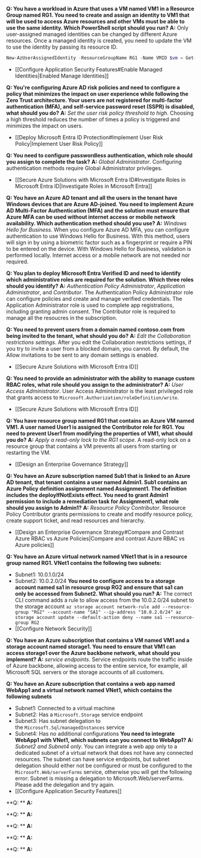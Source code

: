 **Q: You have a workload in Azure that uses a VM named VM1 in a Resource Group named RG1. You need to create and assign an identity to VM1 that will be used to access Azure resources and other VMs must be able to use the same identity. Which PowerShell script should you run?**
**A:** Only user-assigned managed identities can be changed by different Azure resources. Once a managed identity is created, you need to update the VM to use the identity by passing its resource ID.
```PowerShell
New-AzUserAssignedIdentity -ResourceGroupName RG1 -Name VMID $vm = Get-AzVM -ResourceGroupName RG1 -Name VM1 Update-AzVM -ResourceGroupName RG1 -VM $vm -IdentityType UserAssigned -IdentityID "/subscriptions/<SUBSCRIPTION ID>/resourcegroups/RG1/providers/Microsoft.ManagedIdentity/userAssignedIdentities/VMID"
```
- [[Configure Application Security Features#Enable Managed Identities|Enabled Manage Identities]]

**Q: You're configuring Azure AD risk policies and need to configure a policy that minimizes the impact on user experience while following the Zero Trust architecture. Your users are not registered for multi-factor authentication (MFA), and self-service password reset (SSPR) is disabled, what should you do?**
**A:** *Set the user risk policy threshold to high*. Choosing a high threshold reduces the number of times a policy is triggered and minimizes the impact on users. 
- [[Deploy Microsoft Entra ID Protection#Implement User Risk Policy|Implement User Risk Policy]]

**Q: You need to configure passwordless authentication, which role should you assign to complete the task?**
**A:** *Global Administrator*. Configuring authentication methods require Global Administrator privileges.
- [[Secure Azure Solutions with Microsoft Entra ID#Investigate Roles in Microsoft Entra ID|Investigate Roles in Microsoft Entra]]

**Q: You have an Azure AD tenant and all the users in the tenant have Windows devices that are Azure AD-joined. You need to implement Azure AD Multi-Factor Authentication (MFA) and the solution must ensure that Azure MFA can be used without internet access or mobile network availability. Which authentication method should you use?**
**A:** *Windows Hello for Business*. When you configure Azure AD MFA, you can configure authentication to use Windows Hello for Business. With this method, users will sign in by using a biometric factor such as a fingerprint or require a PIN to be entered on the device. With Windows Hello for Business, validation is performed locally. Internet access or a mobile network are not needed nor required.

**Q: You plan to deploy Microsoft Entra Verified ID and need to identify which administrative roles are required for the solution. Which three roles should you identify?**
**A:** *Authentication Policy Administrator*, *Application Administrator*, and *Contributor*. The Authentication Policy Administrator role can configure policies and create and manage verified credentials. The Application Administrator role is used to complete app registrations, including granting admin consent. The Contributor role is required to manage all the resoucres in the subscription.

**Q: You need to prevent users from a domain named contoso.com from being invited to the tenant, what should you do?**
**A:** *Edit the Collaboration restrictions settings*. After you edit the Collaboration restrictions settings, if you try to invite a user from a blocked domain, you cannot. By default, the Allow invitations to be sent to any domain settings is enabled.
- [[Secure Azure Solutions with Microsoft Entra ID]]

**Q: You need to provide an administrator with the ability to manage custom RBAC roles, what role should you assign to the administrator?**
**A:** *User Access Administrator*. User Access Administrator is the least privileged role that grants access to `Microsoft.Authorization/roleDefinition/write`.
- [[Secure Azure Solutions with Microsoft Entra ID]]

**Q: You have resource group named RG1 that contains an Azure VM named VM1. A user named User1 is assigned the Contributor role for RG1. You need to prevent User1 from modifying the properties of VM1, what should you do?**
**A:** *Apply a read-only lock to the RG1 scope*. A read-only lock on a resource group that contains a VM prevents all users from starting or restarting the VM.
- [[Design an Enterprise Governance Strategy]]

**Q: You have an Azure subscription named Sub1 that is linked to an Azure AD tenant, that tenant contains a user named Admin1. Sub1 contains an Azure Policy definition assignment named Assignment1. The definition includes the deployIfNotExists effect. You need to grant Admin1 permission to include a remediation task for Assignment1, what role should you assign to Admin1?**
**A:** *Resource Policy Contributor*. Resource Policy Contributor grants permissions to create and modify resource policy, create support ticket, and read resources and hierarchy.
- [[Design an Enterprise Governance Strategy#Compare and Contrast Azure RBAC vs Azure Policies|Compare and contrast Azure RBAC vs Azure policies]]

**Q: You have an Azure virtual network named VNet1 that is in a resource group named RG1. VNet1 contains the following two subnets:**
- Subnet1: 10.0.1.0/24
- Subnet2: 10.0.2.0/24
**You need to configure access to a storage account named sa1 in resource group RG2 and ensure that sa1 can only be accessed from Subnet2. What should you run?**
**A:** The correct CLI command adds a rule to allow access from the 10.0.2.0/24 subnet to the storage account
`az storage account network-rule add --resource-group "RG2" --account-name "SA1" --ip-address "10.0.2.0/24" az storage account update --default-action deny --name sa1 --resource-group RG2`
- [[Configure Network Security]]

**Q: You have an Azure subscription that contains a VM named VM1 and a storage account named storage1. You need to ensure that VM1 can access storage1 over the Azure backbone network, what should you implement?**
**A:** *service endpoints*. Service endpoints route the traffic inside of Azure backbone, allowing access to the entire service, for example, all Microsoft SQL servers or the storage accounts of all customers.

**Q: You have an Azure subscription that contains a web app named WebApp1 and a virtual network named VNet1, which contains the following subnets**
- Subnet1: Connected to a virtual machine
- Subnet2: Has a `Microsoft.Storage` service endpoint
- Subnet3: Has subnet delegation to the `Microsoft.Sql/managedInstances` service
- Subnet4: Has no additional configurations
**You need to integrate WebApp1 with VNet1, which subnets can you connect to WebApp1?**
**A:** *Subnet2 and Subnet4 only*. You can integrate a web app only to a dedicated subnet of a virtual network that does not have any connected resources. The subnet can have service endpoints, but subnet delegation should either not be configured or must be configured to the `Microsoft.Web/serverFarms` service, otherwise you will get the following error: Subnet is missing a delegation to Microsoft.Web/serverFarms. Please add the delegation and try again.
- [[Configure Application Security Features]]

**Q: **
**A:**

**Q: **
**A:**

**Q: **
**A:**

**Q: **
**A:**

**Q: **
**A:**